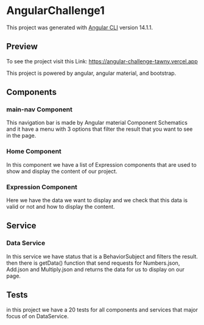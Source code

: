 # AngularChallenge1

This project was generated with [Angular CLI](https://github.com/angular/angular-cli) version 14.1.1.

## Preview

To see the project visit this Link: https://angular-challenge-tawny.vercel.app

This project is powered by angular, angular material, and bootstrap. 

## Components

### main-nav Component
This navigation bar is made by Angular material Component Schematics and it have a menu with 3 options that filter the result that you want to see in the page.

### Home Component
In this component we have a list of Expression components that are used to show and display the content of our project.

### Expression Component
Here we have the data we want to display and we check that this data is valid or not and how to display the content.

## Service

### Data Service
In this service we have status that is a BehaviorSubject and filters the result. then there is getData() function that send requests for Numbers.json, Add.json and Multiply.json and returns the data for us to display on our page. 

## Tests

in this project we have a 20 tests for all components and services that major focus of on DataService.

